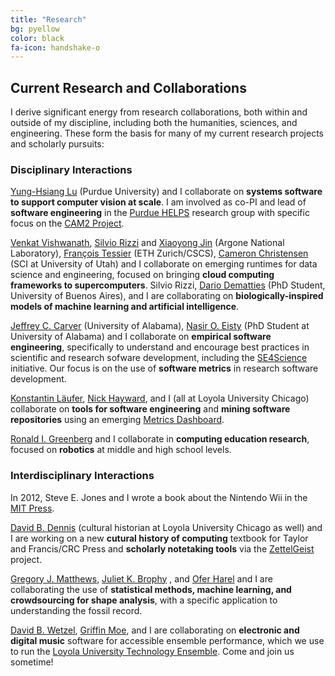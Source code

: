 ```yaml
---
title: "Research"
bg: pyellow
color: black
fa-icon: handshake-o
---
```



## Current Research and Collaborations

I derive significant energy from research collaborations, both within and outside of my discipline, including both the humanities, sciences, and engineering. These form the basis for many of my current research projects and scholarly pursuits:

### Disciplinary Interactions

[Yung-Hsiang Lu](https://engineering.purdue.edu/ECE/People/ptProfile?resource_id=3355) (Purdue University) and I collaborate on **systems software to support computer vision at scale**. I am involved as co-PI and lead of **software engineering** in the [Purdue HELPS](https://www.purduehelps.org/) research group with specific focus on the [CAM2 Project](https://www.cam2project.net/).

[Venkat Vishwanath](https://www.alcf.anl.gov/staff-directory/venkatram-vishwanath), [Silvio Rizzi](https://www.alcf.anl.gov/staff-directory/silvio-rizzi) and [Xiaoyong Jin](https://www.alcf.anl.gov/staff-directory/xiao-yong-jin) (Argone National Laboratory), [François Tessier](http://www.francoistessier.info/) (ETH Zurich/CSCS), [Cameron Christensen](https://www.sci.utah.edu/people/cam.html) (SCI at University of Utah) and I collaborate on emerging runtimes for data science and engineering, focused on bringing **cloud computing frameworks to supercomputers**.  Silvio Rizzi, [Dario Dematties](https://github.com/dariodematties) (PhD Student, University of Buenos Aires), and I are collaborating on **biologically-inspired models of machine learning and artificial intelligence**.

[Jeffrey C. Carver](http://carver.cs.ua.edu/) (University of Alabama), [Nasir O. Eisty](https://neisty.github.io/) (PhD Student at University of Alabama) and I collaborate on **empirical software engineering**, specifically to understand and encourage best practices in scientific and research sofware development, including the [SE4Science](https://se4science.org/) initiative. Our focus is on the use of **software metrics** in research software development.

[Konstantin Läufer](http://laufer.cs.luc.edu/), [Nick Hayward](https://www.luc.edu/cs/people/ftfaculty/haywardnicholas.shtml), and I (all at Loyola University Chicago) collaborate on **tools for software engineering** and **mining software repositories** using an emerging [Metrics Dashboard](http://luc-metrics.herokuapp.com/).

[Ronald I. Greenberg](https://rig.cs.luc.edu/~rig/) and I collaborate in **computing education research**, focused on **robotics** at middle and high school levels.

### Interdisciplinary Interactions

In 2012, Steve E. Jones and I wrote a book about the Nintendo Wii in the [MIT Press](https://mitpress.mit.edu/books/codename-revolution).

[David B. Dennis](https://www.luc.edu/history/people/facultyandstaffdirectory/facultybytheme/politics/dennisdavidb.shtml) (cultural historian at Loyola University Chicago as well) and I are working on a new **cutural history of computing** textbook for Taylor and Francis/CRC Press and **scholarly notetaking tools** via the [ZettelGeist](https://zettelgeist.com/) project.

[Gregory J. Matthews](https://statsinthewild.com/), [Juliet K. Brophy](https://lsu.edu/ga/people/faculty/juliet-k-brophy/index.php) , and [Ofer Harel](https://stat.uconn.edu/ofer-harel/) and I are collaborating the use of **statistical methods, machine learning, and crowdsourcing for shape analysis**, with a specific application to understanding the fossil record.

[David B. Wetzel](http://davidbrookewetzel.net/), [Griffin Moe](http://griffinmoe.com/), and I are collaborating on **electronic and digital music** software for accessible ensemble performance, which we use to run the [Loyola University Technology Ensemble](https://lute.luc.edu/). Come and join us sometime!
